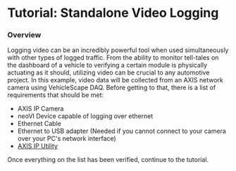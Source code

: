 # Tutorial: Standalone Video Logging

### Overview

Logging video can be an incredibly powerful tool when used simultaneously with other types of logged traffic. From the ability to monitor tell-tales on the dashboard of a vehicle to verifying a certain module is physically actuating as it should, utilizing video can be crucial to any automotive project. In this example, video data will be collected from an AXIS network camera using VehicleScape DAQ. Before getting to that, there is a list of requirements that should be met:

* AXIS IP Camera
* neoVI Device capable of logging over ethernet
* Ethernet Cable
* Ethernet to USB adapter (Needed if you cannot connect to your camera over your PC's network interface)
* [AXIS IP Utility](https://www.axis.com/support/tools/axis-ip-utility)

Once everything on the list has been verified, continue to the tutorial.
